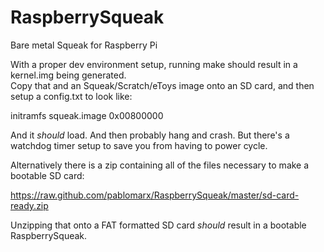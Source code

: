 RaspberrySqueak
===============

Bare metal Squeak for Raspberry Pi


With a proper dev environment setup, running make should result in a kernel.img being generated.  
Copy that and an Squeak/Scratch/eToys image onto an SD card, and then setup a config.txt to look
like:

initramfs squeak.image 0x00800000

And it *should* load.  And then probably hang and crash.  But there's a watchdog timer setup
to save you from having to power cycle. 

Alternatively there is a zip containing all of the files necessary to make a bootable SD
card:

https://raw.github.com/pablomarx/RaspberrySqueak/master/sd-card-ready.zip

Unzipping that onto a FAT formatted SD card *should* result in a bootable RaspberrySqueak.
